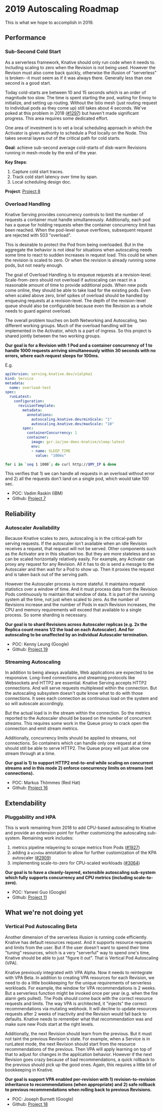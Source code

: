 # 2019 Autoscaling Roadmap

This is what we hope to accomplish in 2019.

## Performance

### Sub-Second Cold Start

As a serverless framework, Knative should only run code when it needs to. Including scaling to zero when the Revision is not being used. However the Revison must also come back quickly, otherwise the illusion of "serverless" is broken--it must seem as if it was always there. Generally less than one second is a good start.

Today cold-starts are between 10 and 15 seconds which is an order of magnitude too slow. The time is spent starting the pod, waiting for Envoy to initialize, and setting up routing. Without the Istio mesh (just routing request to individual pods as they come up) still takes about 4 seconds. We've poked at this problem in 2018 ([#1297](https://github.com/knative/serving/issues/1297)) but haven't made significant progress. This area requires some dedicated effort.

One area of investment is to vet a local scheduling approach in which the Activator is given authority to schedule a Pod locally on the Node. This takes several layers out of the critical path for cold starts.

**Goal**: achieve sub-second average cold-starts of disk-warm Revisions running in mesh-mode by the end of the year.

**Key Steps**:
1. Capture cold start traces.
2. Track cold start latency over time by span.
3. Local scheduling design doc.

**Project**: [Project 8](https://github.com/knative/serving/projects/8)

### Overload Handling

Knative Serving provides concurrency controls to limit the number of requests a container must handle simultaneously. Additionally, each pod has a queue for holding requests when the container concurrency limit has been reached. When the pod-level queue overflows, subsequent request are rejected with 503 "overload".

This is desirable to protect the Pod from being overloaded. But in the aggregate the behavior is not ideal for situations when autoscaling needs some time to react to sudden increases in request load.  This could be when the revision is scaled to zero.  Or when the revision is already running some pods, but not nearly enough.

The goal of Overload Handling is to enqueue requests at a revision-level. Scale-from-zero should not overload if autoscaling can react in a reasonable amount of time to provide additional pods. When new pods come online, they should be able to take load for the existing pods. Even when scaled above zero, brief spikes of overload should be handled by enqueuing requests at a revision-level. The depth of the revision-level queue should also be configurable because even the Revision as a whole needs to guard against overload.

The overall problem touches on both Networking and Autoscaling, two different working groups. Much of the overload handling will be implemented in the Activator, which is a part of ingress. So this project is shared jointly between the two working groups.

**Our goal is for a Revision with 1 Pod and a container concurrency of 1 to handle 1000 requests arriving simultaneously within 30 seconds with no errors, where each request sleeps for 100ms.**

E.g.
```yaml
apiVersion: serving.knative.dev/v1alpha1
kind: Service
metadata:
  name: overload-test
spec:
  runLatest:
    configuration:
      revisionTemplate:
        metadata:
          annotations:
            autoscaling.knative.dev/minScale: "1"
            autoscaling.knative.dev/maxScale: "10"
        spec:
          containerConcurrency: 1
          container:
            image: gcr.io/joe-does-knative/sleep:latest
            env:
            - name: SLEEP_TIME
              value: "100ms"
```
```bash
for i in `seq 1 1000`; do curl http://$MY_IP & done
```

This verifies that 1) we can handle all requests in an overload without error and 2) all the requests don't land on a single pod, which would take 100 sec.

* POC: Vadim Raskin (IBM)
* Github: [Project 7](https://github.com/knative/serving/projects/7)

## Reliability

### Autoscaler Availability

Because Knative scales to zero, autoscaling is in the critical-path for serving requests. If the autoscaler isn't available when an idle Revision receives a request, that request will not be served. Other components such as the Activator are in this situation too. But they are more stateless and so can be scaled horizontally relatively easily. For example, any Activator can proxy any request for any Revision. All it has to do is send a messge to the Autoscaler and then wait for a Pod to show up. Then it proxies the request and is taken back out of the serving path.

However the Autoscaler process is more stateful. It maintains request statistics over a window of time. And it must process data from the Revision Pods continuously to maintain that window of data. It is part of the running system all the time, not just when scaled to zero. As the number of Revisions increase and the number of Pods in each Revision increases, the CPU and memory requirements will exceed that available to a single process. So some sharding is necessary.

**Our goal is to shard Revisions across Autoscaler replicas (e.g. 2x the Replica count means 1/2 the load on each Autoscaler). And for autoscaling to be unaffected by an individual Autoscaler termination.**

* POC: Kenny Leung (Google)
* Github: [Project 19](https://github.com/knative/serving/projects/19)

### Streaming Autoscaling

In addition to being always available, Web applications are expected to be responsive. Long-lived connections and streaming protocols like Websockets and HTTP2 are essential. Knative Serving accepts HTTP2 connections. And will serve requests multiplexed within the connection. But the autoscaling subsystem doesn't quite know what to do with those connections. It sees each connection as continuous load on the system and so will autoscale accordingly.

But the actual load is in the stream within the connection. So the metrics reported to the Autoscaler should be based on the number of concurrent *streams*. This requires some work in the Queue proxy to crack open the connection and emit stream metrics.

Additionally, concurrency limits should be applied to streams, not connections. So containers which can handle only one request at at time should still be able to serve HTTP2. The Queue proxy will just allow one stream through at a time.

**Our goal is 1) to support HTTP2 end-to-end while scaling on concurrent streams and in this mode 2) enforce concurrency limits on streams (not connections).**

* POC: Markus Thömmes (Red Hat)
* Github: [Project 16](https://github.com/knative/serving/projects/16)

## Extendability

### Pluggability and HPA

This is work remaining from 2018 to add CPU-based autoscaling to Knative and provide an extension point for further customizing the autoscaling sub-system. Remaining work includes:

1. metrics pipeline relayering to scrape metrics from Pods ([#1927](https://github.com/knative/serving/issues/1927))
2. adding a `window` annotation to allow for further customization of the KPA autoscaler ([#2909](https://github.com/knative/serving/issues/2909))
3. implementing scale-to-zero for CPU-scaled workloads ([#3064](https://github.com/knative/serving/issues/3064))

**Our goal is to have a cleanly-layered, extensible autoscaling sub-system which fully supports concurrency and CPU metrics (including scale-to-zero).**

* POC: Yanwei Guo (Google)
* Github: [Project 11](https://github.com/knative/serving/projects/11)

## What we're not doing yet

### Vertical Pod Autoscaling Beta

Another dimension of the serverless illusion is running code efficiently. Knative has default resources request. And it supports resource requests and limits from the user. But if the user doesn't want to spend their time "tuning" resources, which is a very "serverful" way to spend one's time, Knative should be able to just "figure it out". That is Vertical Pod Autoscaling (VPA).

Knative previously integrated with VPA Alpha. Now it needs to reintegrate with VPA Beta. In addition to creating VPA resources for each Revision, we need to do a little bookkeeping for the unique requirements of serverless workloads. For example, the window for VPA recommendations is 2 weeks. But a serverless function might be invoked once per year (e.g. when the fire alarm gets pulled). The Pods should come back with the correct resource requests and limits. The way VPA is architected, it "injects" the correct recommendations via mutating webhook. It will decline to update resources requests after 2 weeks of inactivity and the Revision would fall back to defaults. Knative needs to remember what that recommendation was and make sure new Pods start at the right levels.

Additionally, the next Revision should learn from the previous. But it must not taint the previous Revision's state. For example, when a Service is in runLatest mode, the next Revision should start from the resource recommendations of the previous. Then VPA will apply learning on top of that to adjust for changes in the application behavior. However if the next Revision goes crazy because of bad recommendations, a quick rollback to the previous should pick up the good ones. Again, this requires a little bit of bookkeeping in Knative.

**Our goal is support VPA enabled per-revision with 1) revision-to-revision inheritance to recommendations (when appropriate) and 2) safe rollback to previous recommendations when rolling back to previous Revisions.**

* POC: Joseph Burnett (Google)
* Github: [Project 18](https://github.com/knative/serving/projects/18)
